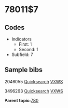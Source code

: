 # 78011$7

## Codes

-   Indicators
    -   First: 1
    -   Second: 1
-   Subfield: 7

## Sample bibs

2046055 [Quicksearch](https://search.library.yale.edu/catalog/2046055) [VXWS](http://prodorbis.library.yale.edu:7014/vxws/GetHoldingsService?bibId=2046055)

3496263 [Quicksearch](https://search.library.yale.edu/catalog/3496263) [VXWS](http://prodorbis.library.yale.edu:7014/vxws/GetHoldingsService?bibId=3496263)

**Parent topic:**[780](../../tags/780/780.md)

